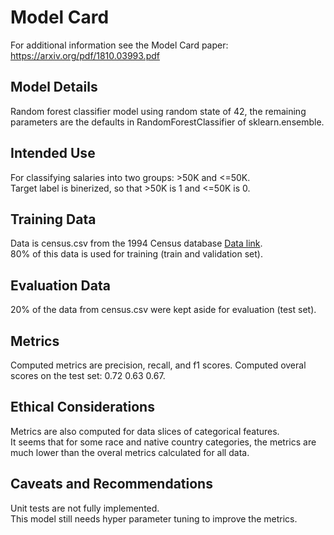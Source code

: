 # Model Card

For additional information see the Model Card paper: https://arxiv.org/pdf/1810.03993.pdf

## Model Details
Random forest classifier model using random state of 42, the remaining parameters are the defaults in RandomForestClassifier of sklearn.ensemble.

## Intended Use
For classifying salaries into two groups: >50K and <=50K.  
Target label is binerized, so that >50K is 1 and <=50K is 0.

## Training Data
Data is census.csv from the 1994 Census database [Data link](https://archive.ics.uci.edu/ml/datasets/census+income).  
80% of this data is used for training (train and validation set).

## Evaluation Data
20% of the data from census.csv were kept aside for evaluation (test set).

## Metrics
Computed metrics are precision, recall, and f1 scores. 
Computed overal scores on the test set: 0.72 0.63 0.67.

## Ethical Considerations
Metrics are also computed for data slices of categorical features.  
It seems that for some race and native country categories, the metrics are much lower than the overal metrics calculated for all data.

## Caveats and Recommendations
Unit tests are not fully implemented.  
This model still needs hyper parameter tuning to improve the metrics.  
